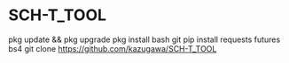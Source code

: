 # SCH-T_TOOL
pkg update && pkg upgrade
pkg install bash git
pip install requests futures bs4
git clone https://github.com/kazugawa/SCH-T_TOOL
